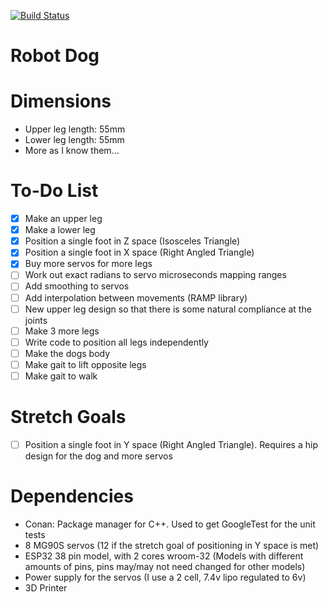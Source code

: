 [![Build Status](https://app.travis-ci.com/av4625/robot_dog.svg?branch=master)](https://app.travis-ci.com/av4625/robot_dog)

# Robot Dog

# Dimensions
* Upper leg length: 55mm
* Lower leg length: 55mm
* More as I know them...

# To-Do List
- [x] Make an upper leg
- [x] Make a lower leg
- [x] Position a single foot in Z space (Isosceles Triangle)
- [x] Position a single foot in X space (Right Angled Triangle)
- [x] Buy more servos for more legs
- [ ] Work out exact radians to servo microseconds mapping ranges
- [ ] Add smoothing to servos
- [ ] Add interpolation between movements (RAMP library)
- [ ] New upper leg design so that there is some natural compliance at the
joints
- [ ] Make 3 more legs
- [ ] Write code to position all legs independently
- [ ] Make the dogs body
- [ ] Make gait to lift opposite legs
- [ ] Make gait to walk

# Stretch Goals
- [ ] Position a single foot in Y space (Right Angled Triangle). Requires a hip
design for the dog and more servos

# Dependencies
* Conan: Package manager for C++. Used to get GoogleTest for the unit tests
* 8 MG90S servos (12 if the stretch goal of positioning in Y space is met)
* ESP32 38 pin model, with 2 cores wroom-32 (Models with different amounts of
pins, pins may/may not need changed
for other models)
* Power supply for the servos (I use a 2 cell, 7.4v lipo regulated to 6v)
* 3D Printer
